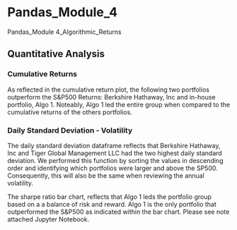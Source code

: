 # Pandas_Module_4
Pandas_Module 4_Algorithmic_Returns


## Quantitative Analysis

### Cumulative Returns
As reflected in the cumulative return plot, the following two portfolios outperform the S&P500 Returns:  Berkshire Hathaway, Inc and in-house portfolio, Algo 1.  Noteably, Algo 1 led the entire group when compared to the cumulative returns of the others portfolios.  

### Daily Standard Deviation - Volatility
The daily standard deviation dataframe reflects that Berkshire Hathaway, Inc and Tiger Global Management LLC had the two highest daily standard deviation.  We performed this function by sorting the values in descending order and identifying which portfolios were larger and above the SP500. Consequently, this will also be the same when reviewing the annual volatility.   

The sharpe ratio bar chart, reflects that Algo 1 leds the portfolio group based on a a balance of risk and reward.  Algo 1 is the only portfolio that outperformed the S&P500 as indicated within the bar chart.  Please see note attached Jupyter Notebook. 
